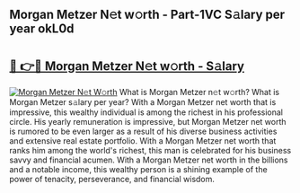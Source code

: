 ## Morgan Metzer N𝚎t w𝚘rth - Part-1VC S𝚊lary per year okL0d

# <h2><a href="http://gc0kqyf.nevu.top/?p=Morgan+Metzer">🔗 👉🔴 Morgan Metzer N𝚎t w𝚘rth - S𝚊lary</a></h2>

[![Morgan Metzer N𝚎t W𝚘rth](https://i.imgur.com/Oavwk0R.jpeg)](http://gc0kqyf.nevu.top/?p=Morgan+Metzer)
What is Morgan Metzer n𝚎t w𝚘rth? What is Morgan Metzer s𝚊lary per year?
With a Morgan Metzer net worth that is impressive, this wealthy individual is among the richest in his professional circle. His yearly remuneration is impressive, but Morgan Metzer net worth is rumored to be even larger as a result of his diverse business activities and extensive real estate portfolio. With a Morgan Metzer net worth that ranks him among the world's richest, this man is celebrated for his business savvy and financial acumen. With a Morgan Metzer net worth in the billions and a notable income, this wealthy person is a shining example of the power of tenacity, perseverance, and financial wisdom.
